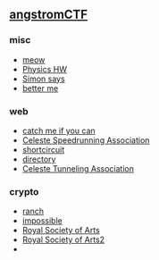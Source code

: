

## [angstromCTF](https://angstromctf.com/)

### misc

- [meow]()
- [Physics HW]()
- [Simon says]()
- [better me]()


### web

- [catch me if you can]()
- [Celeste Speedrunning Association]()
- [shortcircuit]()
- [directory]()
- [Celeste Tunneling Association]()
 

### crypto

- [ranch](https://github.com/Hed6eH0g/ctf/blob/main/2023/angstromctf/crypto/ranch/README.md)
- [impossible](https://github.com/Hed6eH0g/ctf/blob/main/2023/angstromctf/crypto/impossible/README.md)
- [Royal Society of Arts](https://github.com/Hed6eH0g/ctf/blob/main/2023/angstromctf/crypto/royal%20society%20of%20arts/README.md)
- [Royal Society of Arts2](https://github.com/Hed6eH0g/ctf/blob/main/2023/angstromctf/crypto/royal%20society%20of%20arts%202/README.md)
- 
